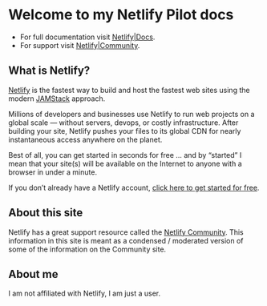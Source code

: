 # Welcome to my Netlify Pilot docs

* For full documentation visit [Netlify|Docs](https://docs.netlify.com).
* For support visit [Netlify|Community](https://community.netlify.com).

## What is Netlify?

[Netlify](https://www.netlify.com) is the fastest way to build and host the fastest web sites using the modern [JAMStack](https://jamstack.org) approach.

Millions of developers and businesses use Netlify to run web projects on a global scale &mdash; without servers, devops, or costly infrastructure. After building your site, Netlify pushes your files to its global CDN for nearly instantaneous access anywhere on the planet.

Best of all, you can get started in seconds for free &hellip; and by “started” I mean that your site(s) will be available on the Internet to anyone with a browser in under a minute.

If you don&rsquo;t already have a Netlify account, [click here to get started for free](https://app.netlify.com/signup).

## About this site

Netlify has a great support resource called the [Netlify Community](https://community.netlify.com). This information in this site is meant as a condensed / moderated version of some of the information on the Community site.

## About me

I am not affiliated with Netlify, I am just a user.
